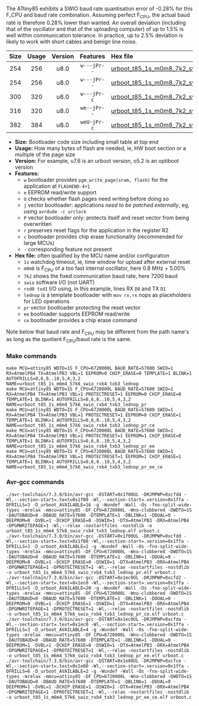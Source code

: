 The ATtiny85 exhibits a SWIO baud rate quantisation error of -0.28% for this F_CPU and baud rate combination. Assuming perfect F<sub>CPU</sub>, the actual baud rate is therefore 0.28% lower than wanted. An overall deviation (including that of the oscillator and that of the uploading computer) of up to 1.5% is well within communication tolerance. In practice, up to 2.5% deviation is likely to work with short cables and benign line noise.

|Size|Usage|Version|Features|Hex file|
|:-:|:-:|:-:|:-:|:--|
|254|256|u8.0|`w---jPr--`|[urboot_t85_1s_m0m8_7k2_swio_rxb4_txb3_lednop.hex](https://raw.githubusercontent.com/stefanrueger/urboot.hex/main/mcus/attiny85/watchdog_1_s/internal_oscillator_m%2B5.00%25/%2B0m800000_hz/%2B%2B%2B7k2_baud/swio_rxb4_txb3/lednop/urboot_t85_1s_m0m8_7k2_swio_rxb4_txb3_lednop.hex)|
|254|256|u8.0|`w---jPr--`|[urboot_t85_1s_m0m8_7k2_swio_rxb4_txb3_lednop_pr.hex](https://raw.githubusercontent.com/stefanrueger/urboot.hex/main/mcus/attiny85/watchdog_1_s/internal_oscillator_m%2B5.00%25/%2B0m800000_hz/%2B%2B%2B7k2_baud/swio_rxb4_txb3/lednop/urboot_t85_1s_m0m8_7k2_swio_rxb4_txb3_lednop_pr.hex)|
|300|320|u8.0|`w---jPr-c`|[urboot_t85_1s_m0m8_7k2_swio_rxb4_txb3_lednop_pr_ce.hex](https://raw.githubusercontent.com/stefanrueger/urboot.hex/main/mcus/attiny85/watchdog_1_s/internal_oscillator_m%2B5.00%25/%2B0m800000_hz/%2B%2B%2B7k2_baud/swio_rxb4_txb3/lednop/urboot_t85_1s_m0m8_7k2_swio_rxb4_txb3_lednop_pr_ce.hex)|
|316|320|u8.0|`we--jPr--`|[urboot_t85_1s_m0m8_7k2_swio_rxb4_txb3_lednop_pr_ee.hex](https://raw.githubusercontent.com/stefanrueger/urboot.hex/main/mcus/attiny85/watchdog_1_s/internal_oscillator_m%2B5.00%25/%2B0m800000_hz/%2B%2B%2B7k2_baud/swio_rxb4_txb3/lednop/urboot_t85_1s_m0m8_7k2_swio_rxb4_txb3_lednop_pr_ee.hex)|
|382|384|u8.0|`weU-jPr-c`|[urboot_t85_1s_m0m8_7k2_swio_rxb4_txb3_lednop_pr_ee_ce.hex](https://raw.githubusercontent.com/stefanrueger/urboot.hex/main/mcus/attiny85/watchdog_1_s/internal_oscillator_m%2B5.00%25/%2B0m800000_hz/%2B%2B%2B7k2_baud/swio_rxb4_txb3/lednop/urboot_t85_1s_m0m8_7k2_swio_rxb4_txb3_lednop_pr_ee_ce.hex)|

- **Size:** Bootloader code size including small table at top end
- **Usage:** How many bytes of flash are needed, ie, HW boot section or a multiple of the page size
- **Version:** For example, u7.6 is an urboot version, o5.2 is an optiboot version
- **Features:**
  + `w` bootloader provides `pgm_write_page(sram, flash)` for the application at `FLASHEND-4+1`
  + `e` EEPROM read/write support
  + `U` checks whether flash pages need writing before doing so
  + `j` vector bootloader: applications *need to be patched externally*, eg, using `avrdude -c urclock`
  + `P` vector bootloader only: protects itself and reset vector from being overwritten
  + `r` preserves reset flags for the application in the register R2
  + `c` bootloader provides chip erase functionality (recommended for large MCUs)
  + `-` corresponding feature not present
- **Hex file:** often qualified by the MCU name and/or configuration
  + `1s` watchdog timeout, ie, time window for upload after external reset
  + `m0m8` is F<sub>CPU</sub> of a too fast internal oscillator, here 0.8 MHz + 5.00%
  + `7k2` shows the fixed communication baud rate, here 7200 baud
  + `swio` software I/O (not UART)
  + `rxd0 txd1` I/O using, in this example, lines RX `D0` and TX `D1`
  + `lednop` is a template bootloader with `mov rx,rx` nops as placeholders for LED operations
  + `pr` vector bootloader protecting the reset vector
  + `ee` bootloader supports EEPROM read/write
  + `ce` bootloader provides a chip erase command


Note below that baud rate and F<sub>CPU</sub> may be different from the path name's as long as the quotient F<sub>CPU</sub>/baud rate is the same.

### Make commands
```
make MCU=attiny85 WDTO=1S F_CPU=6720000L BAUD_RATE=57600 SWIO=1 RX=AtmelPB4 TX=AtmelPB3 VBL=1 EEPROM=0 CHIP_ERASE=0 TEMPLATE=1 BLINK=1 AUTOFRILLS=0,6,8..10,5,4,3,2 NAME=urboot_t85_1s_m6m4_57k6_swio_rxb4_txb3_lednop
make MCU=attiny85 WDTO=1S F_CPU=6720000L BAUD_RATE=57600 SWIO=1 RX=AtmelPB4 TX=AtmelPB3 VBL=1 PROTECTRESET=1 EEPROM=0 CHIP_ERASE=0 TEMPLATE=1 BLINK=1 AUTOFRILLS=0,6,8..10,5,4,3,2 NAME=urboot_t85_1s_m6m4_57k6_swio_rxb4_txb3_lednop_pr
make MCU=attiny85 WDTO=1S F_CPU=6720000L BAUD_RATE=57600 SWIO=1 RX=AtmelPB4 TX=AtmelPB3 VBL=1 PROTECTRESET=1 EEPROM=0 CHIP_ERASE=1 TEMPLATE=1 BLINK=1 AUTOFRILLS=0,6,8..10,5,4,3,2 NAME=urboot_t85_1s_m6m4_57k6_swio_rxb4_txb3_lednop_pr_ce
make MCU=attiny85 WDTO=1S F_CPU=6720000L BAUD_RATE=57600 SWIO=1 RX=AtmelPB4 TX=AtmelPB3 VBL=1 PROTECTRESET=1 EEPROM=1 CHIP_ERASE=0 TEMPLATE=1 BLINK=1 AUTOFRILLS=0,6,8..10,5,4,3,2 NAME=urboot_t85_1s_m6m4_57k6_swio_rxb4_txb3_lednop_pr_ee
make MCU=attiny85 WDTO=1S F_CPU=6720000L BAUD_RATE=57600 SWIO=1 RX=AtmelPB4 TX=AtmelPB3 VBL=1 PROTECTRESET=1 EEPROM=1 CHIP_ERASE=1 TEMPLATE=1 BLINK=1 AUTOFRILLS=0,6,8..10,5,4,3,2 NAME=urboot_t85_1s_m6m4_57k6_swio_rxb4_txb3_lednop_pr_ee_ce
```

### Avr-gcc commands
```
./avr-toolchain/7.3.0/bin/avr-gcc -DSTART=0x1f00UL -DRJMPWP=0xcfdd -Wl,--section-start=.text=0x1f00 -Wl,--section-start=.version=0x1ffa -DFRILLS=3 -D_urboot_AVAILABLE=16 -g -Wundef -Wall -Os -fno-split-wide-types -mrelax -mmcu=attiny85 -DF_CPU=6720000L -Wno-clobbered -DWDTO=1S -DAUTOBAUD=0 -DBAUD_RATE=57600 -DTEMPLATE=1 -DBLINK=1 -DDUAL=0 -DEEPROM=0 -DVBL=1 -DCHIP_ERASE=0 -DSWIO=1 -DTX=AtmelPB3 -DRX=AtmelPB4 -DPGMWRITEPAGE=1 -Wl,--relax -nostartfiles -nostdlib -o urboot_t85_1s_m6m4_57k6_swio_rxb4_txb3_lednop.elf urboot.c
./avr-toolchain/7.3.0/bin/avr-gcc -DSTART=0x1f00UL -DRJMPWP=0xcfdd -Wl,--section-start=.text=0x1f00 -Wl,--section-start=.version=0x1ffa -DFRILLS=3 -D_urboot_AVAILABLE=2 -g -Wundef -Wall -Os -fno-split-wide-types -mrelax -mmcu=attiny85 -DF_CPU=6720000L -Wno-clobbered -DWDTO=1S -DAUTOBAUD=0 -DBAUD_RATE=57600 -DTEMPLATE=1 -DBLINK=1 -DDUAL=0 -DEEPROM=0 -DVBL=1 -DCHIP_ERASE=0 -DSWIO=1 -DTX=AtmelPB3 -DRX=AtmelPB4 -DPGMWRITEPAGE=1 -DPROTECTRESET=1 -Wl,--relax -nostartfiles -nostdlib -o urboot_t85_1s_m6m4_57k6_swio_rxb4_txb3_lednop_pr.elf urboot.c
./avr-toolchain/7.3.0/bin/avr-gcc -DSTART=0x1ec0UL -DRJMPWP=0xcfd2 -Wl,--section-start=.text=0x1ec0 -Wl,--section-start=.version=0x1ffa -DFRILLS=5 -D_urboot_AVAILABLE=20 -g -Wundef -Wall -Os -fno-split-wide-types -mrelax -mmcu=attiny85 -DF_CPU=6720000L -Wno-clobbered -DWDTO=1S -DAUTOBAUD=0 -DBAUD_RATE=57600 -DTEMPLATE=1 -DBLINK=1 -DDUAL=0 -DEEPROM=0 -DVBL=1 -DCHIP_ERASE=1 -DSWIO=1 -DTX=AtmelPB3 -DRX=AtmelPB4 -DPGMWRITEPAGE=1 -DPROTECTRESET=1 -Wl,--relax -nostartfiles -nostdlib -o urboot_t85_1s_m6m4_57k6_swio_rxb4_txb3_lednop_pr_ce.elf urboot.c
./avr-toolchain/7.3.0/bin/avr-gcc -DSTART=0x1ec0UL -DRJMPWP=0xcfda -Wl,--section-start=.text=0x1ec0 -Wl,--section-start=.version=0x1ffa -DFRILLS=3 -D_urboot_AVAILABLE=4 -g -Wundef -Wall -Os -fno-split-wide-types -mrelax -mmcu=attiny85 -DF_CPU=6720000L -Wno-clobbered -DWDTO=1S -DAUTOBAUD=0 -DBAUD_RATE=57600 -DTEMPLATE=1 -DBLINK=1 -DDUAL=0 -DEEPROM=1 -DVBL=1 -DCHIP_ERASE=0 -DSWIO=1 -DTX=AtmelPB3 -DRX=AtmelPB4 -DPGMWRITEPAGE=1 -DPROTECTRESET=1 -Wl,--relax -nostartfiles -nostdlib -o urboot_t85_1s_m6m4_57k6_swio_rxb4_txb3_lednop_pr_ee.elf urboot.c
./avr-toolchain/7.3.0/bin/avr-gcc -DSTART=0x1e80UL -DRJMPWP=0xcfce -Wl,--section-start=.text=0x1e80 -Wl,--section-start=.version=0x1ffa -DFRILLS=6 -D_urboot_AVAILABLE=2 -g -Wundef -Wall -Os -fno-split-wide-types -mrelax -mmcu=attiny85 -DF_CPU=6720000L -Wno-clobbered -DWDTO=1S -DAUTOBAUD=0 -DBAUD_RATE=57600 -DTEMPLATE=1 -DBLINK=1 -DDUAL=0 -DEEPROM=1 -DVBL=1 -DCHIP_ERASE=1 -DSWIO=1 -DTX=AtmelPB3 -DRX=AtmelPB4 -DPGMWRITEPAGE=1 -DPROTECTRESET=1 -Wl,--relax -nostartfiles -nostdlib -o urboot_t85_1s_m6m4_57k6_swio_rxb4_txb3_lednop_pr_ee_ce.elf urboot.c
```

